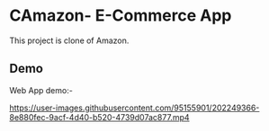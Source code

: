 # CAmazon- E-Commerce App

This project is clone of Amazon.

## Demo

Web App demo:-

https://user-images.githubusercontent.com/95155901/202249366-8e880fec-9acf-4d40-b520-4739d07ac877.mp4


